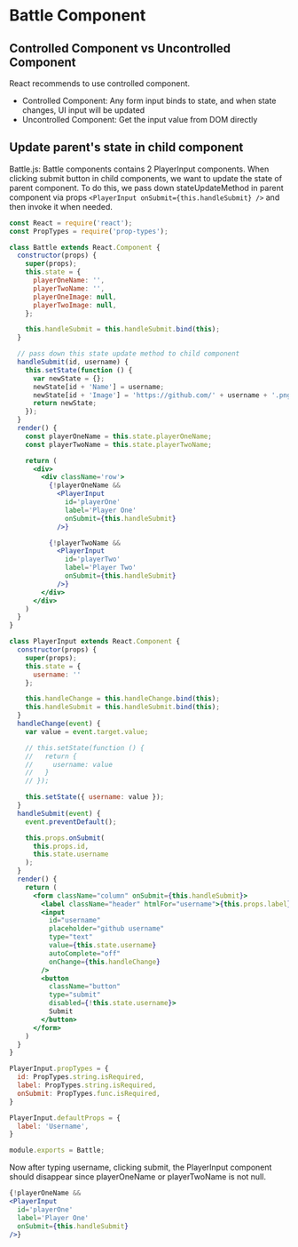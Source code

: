 # Battle Component

## Controlled Component vs Uncontrolled Component

React recommends to use controlled component.

* Controlled Component: Any form input binds to state, and when state changes, UI input will be updated
* Uncontrolled Component: Get the input value from DOM directly

## Update parent's state in child component

Battle.js: Battle components contains 2 PlayerInput components. When clicking submit button in child components, we want to update the state of parent component. To do this, we pass down stateUpdateMethod in parent component via props `<PlayerInput onSubmit={this.handleSubmit} />` and then invoke it when needed.

```jsx
const React = require('react');
const PropTypes = require('prop-types');

class Battle extends React.Component {
  constructor(props) {
    super(props);
    this.state = {
      playerOneName: '',
      playerTwoName: '',
      playerOneImage: null,
      playerTwoImage: null,
    };

    this.handleSubmit = this.handleSubmit.bind(this);
  }

  // pass down this state update method to child component
  handleSubmit(id, username) {
    this.setState(function () {
      var newState = {};
      newState[id + 'Name'] = username;
      newState[id + 'Image'] = 'https://github.com/' + username + '.png?size=200'
      return newState;
    });
  }
  render() {
    const playerOneName = this.state.playerOneName;
    const playerTwoName = this.state.playerTwoName;

    return (
      <div>
        <div className='row'>
          {!playerOneName &&
            <PlayerInput
              id='playerOne'
              label='Player One'
              onSubmit={this.handleSubmit}
            />}

          {!playerTwoName &&
            <PlayerInput
              id='playerTwo'
              label='Player Two'
              onSubmit={this.handleSubmit}
            />}
        </div>
      </div>
    )
  }
}

class PlayerInput extends React.Component {
  constructor(props) {
    super(props);
    this.state = {
      username: ''
    };

    this.handleChange = this.handleChange.bind(this);
    this.handleSubmit = this.handleSubmit.bind(this);
  }
  handleChange(event) {
    var value = event.target.value;

    // this.setState(function () {
    //   return {
    //     username: value
    //   }
    // });

    this.setState({ username: value });
  }
  handleSubmit(event) {
    event.preventDefault();

    this.props.onSubmit(
      this.props.id,
      this.state.username
    );
  }
  render() {
    return (
      <form className="column" onSubmit={this.handleSubmit}>
        <label className="header" htmlFor="username">{this.props.label}</label>
        <input
          id="username"
          placeholder="github username"
          type="text"
          value={this.state.username}
          autoComplete="off"
          onChange={this.handleChange}
        />
        <button
          className="button"
          type="submit"
          disabled={!this.state.username}>
          Submit
        </button>
      </form>
    )
  }
}

PlayerInput.propTypes = {
  id: PropTypes.string.isRequired,
  label: PropTypes.string.isRequired,
  onSubmit: PropTypes.func.isRequired,
}

PlayerInput.defaultProps = {
  label: 'Username',
}

module.exports = Battle;
```

Now after typing username, clicking submit, the PlayerInput component should disappear since playerOneName or playerTwoName is not null.

```jsx
{!playerOneName &&
<PlayerInput
  id='playerOne'
  label='Player One'
  onSubmit={this.handleSubmit}
/>}
```